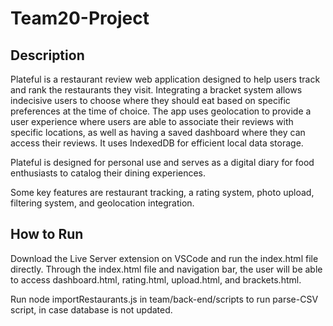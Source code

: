 # Team20-Project

## Description
Plateful is a restaurant review web application designed to help users track and rank the restaurants they visit. Integrating a bracket system allows indecisive users to choose where they should eat based on specific preferences at the time of choice. The app uses geolocation to provide a user experience where users are able to associate their reviews with specific locations, as well as having a saved dashboard where they can access their reviews. It uses IndexedDB for efficient local data storage.

Plateful is designed for personal use and serves as a digital diary for food enthusiasts to catalog their dining experiences. 

Some key features are restaurant tracking, a rating system, photo upload, filtering system, and geolocation integration. 

## How to Run
Download the Live Server extension on VSCode and run the index.html file directly. Through the index.html file and navigation bar, the user will be able to access dashboard.html, rating.html, upload.html, and brackets.html. 

Run node importRestaurants.js in team/back-end/scripts to run parse-CSV script, in case database is not updated.